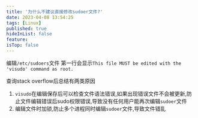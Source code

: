 ```yaml
---
title: '为什么不建议直接修改sudoer文件?'
date: 2023-04-08 13:54:25
tags: [Linux]
published: true
hideInList: false
feature: 
isTop: false
---
```

编辑`/etc/sudoers`文件
第一行会显示`This file MUST be edited with the 'visudo' command as root.`

查询stack overflow后总结有两类原因

1. `visudo`在编辑保存后可以检查文件语法错误,如果出现错误文件不会被更新,防止文件编辑错误后sudo权限错误,导致没有任何用户能再次编辑`sudoer`文件
2. 编辑文件时加锁,防止多个进程同时编辑`sudoer`文件,导致文件错乱